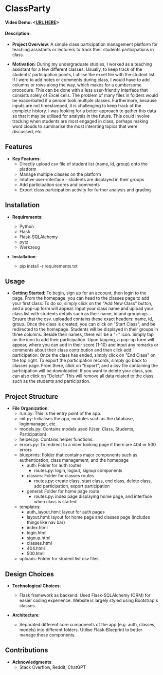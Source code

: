 # ClassParty
#### Video Demo:  <[URL HERE](https://www.youtube.com/watch?v=5dXbvohzlT0)>
#### Description:


- **Project Overview**:
  A simple class participation management platform for teaching assistants or lecturers to track their students participations in class.

- **Motivation**:
  During my undergraduate studies, I worked as a teaching assistant for a few different classes. Usually, to keep track of the students' participation points, I utilise the excel file with the student list. If I were to add notes or comments during class, I would have to add columns or rows along the way, which makes for a cumbersome procedure. This can be done with a less user-friendly interface that consists solely of Excel cells. The problem of many files in folders would be exacerbated if a person took multiple classes. Furthermore, because inputs are not timestamped, it is challenging to keep track of the complete history. I was looking for a better approach to gather this data so that it may be utilised for analysis in the future. This could involve tracking when students are most engaged in class, perhaps making word clouds to summarise the most intersting topics that were discussed, etc.

## Features

- **Key Features**:
    - Directly upload csv file of student list (name, id, group) onto the platform
    - Manage multiple classes on the platform
    - Intutive user-interface - students are displayed in their groups
    - Add participation scores and comments
    - Export class participation activity for further analysis and grading

## Installation

- **Requirements**:
  - Python
  - Flask
  - Flask-SQLAlchemy
  - pytz
  - Werkzeug

- **Installation**:
  - pip install -r requirements.txt

## Usage

- **Getting Started**:
  To begin, sign up for an account, then login to the page. From the homepage, you can head to the classes page to add your first class. To do so, simply click on the "Add New Class" button, and a pop-up form will appear. Input your class name and upload your class list with students details such as their name, id and groupings. Ensure that the csv. uploaded contains these exact headers: name, id, group. Once the class is created, you can click on "Start Class", and be redirected to the homepage. Students will be displayed in their groups in three columns. Beside their names, there will be a "+" icon. Simply tap on the icon to add their participation. Upon tapping, a pop-up form will appear, where you can add in their score (1-10) and input any remarks or comments about their class contribution and then click add participation. Once the class has ended, simply click on "End Class" on the top right. To export the participation records, simply go back to classes page. From there, click on "Export", and a csv file containing the participation will be downloaded. If you want to delete your class, you can also click on "Delete". This will remove all data related to the class, such as the students and participation.

## Project Structure

- **File Organization**:
  - run.py: This is the entry point of the app.
  - init.py: Initialises the app, modules such as the database, loginmanager, etc.
  - models.py: Contains models used (User, Class, Students, Participation).
  - helper.py: Contains helper functions.
  - errors.py: To redirect to a nicer looking page if there are 404 or 500 errors
  - blueprints: Folder that contains major components such as authentication, class management, and the homepage
    - auth: Folder for auth routes
      - routes.py: login, logout, signup components
    - classes: Folder for classes routes
      - routes.py: create class, start class, end class, delete class, add participation, export participation
    - general: Folder for home page route
      - routes.py: index page displaying home page, and interface when class is started
  - templates:
    - auth_layout.html: layout for auth pages
    - layout.html: layout for home page and classes page (includes things like nav bar)
    - index.html
    - login.html
    - signup.html
    - classes.html
    - 404.html
    - 500.html
  - uploads: Folder for student list csv files

## Design Choices

- **Technological Choices**:
   - Flask framework as backend. Used Flask-SQLAlchemy (ORM) for easier coding experience. Website is largely styled using Bootstrap's classes.

- **Architecture**:
  - Separated different core components of the app (e.g. auth, classes, models) into different folders. Utilise Flask-Blueprint to better manage these components.

## Contributions

- **Acknowledgments**:
  - Stack Overflow, Reddit, ChatGPT
